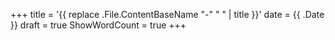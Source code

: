 +++
title = '{{ replace .File.ContentBaseName "-" " " | title }}'
date = {{ .Date }}
draft = true
ShowWordCount = true
+++
